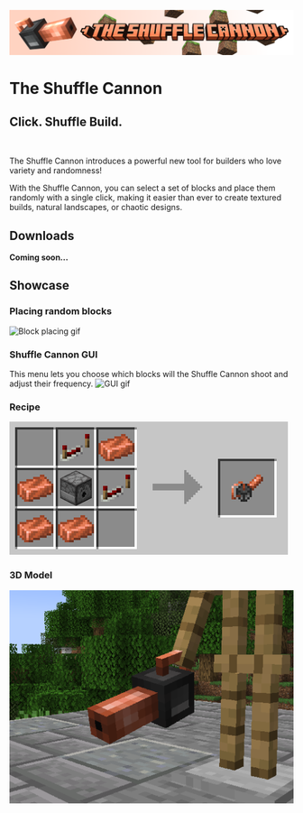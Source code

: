 ![The Shuffle Cannon](assets/banner.png)

# The Shuffle Cannon

## Click. Shuffle Build.

<br>
<p> The Shuffle Cannon introduces a powerful new tool for builders who love variety and randomness!  
<p> With the Shuffle Cannon, you can select a set of blocks and place them randomly with a single click, 
making it easier than ever to create textured builds, natural landscapes, or chaotic designs.

## Downloads

**Coming soon...**

## Showcase

### Placing random blocks
![Block placing gif](assets/block_placing_showcase.gif)

### Shuffle Cannon GUI
This menu lets you choose which blocks will the Shuffle Cannon shoot and adjust their frequency.
![GUI gif](assets/gui_showcase.gif)

### Recipe
![GUI gif](assets/recipe.png)

### 3D Model
![GUI gif](assets/3d_model.png)
